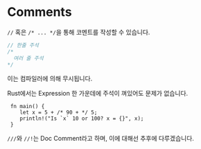  # Comments

 `//` 혹은 `/* ... */`을 통해 코멘트를 작성할 수 있습니다.
 ```rust
 // 한줄 주석
 /*
   여러 줄 주석
 */
 ```
 이는 컴파일러에 의해 무시됩니다.

 Rust에서는 Expression 한 가운데에 주석이 껴있어도 문제가 없습니다.

```rust,editable
 fn main() {
    let x = 5 + /* 90 + */ 5;
    println!("Is `x` 10 or 100? x = {}", x);
 }
```

 `///`와 `//!`는 Doc Comment라고 하며, 이에 대해선 추후에 다루겠습니다.
